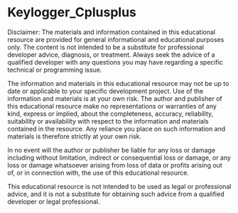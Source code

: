 # Keylogger_Cplusplus

Disclaimer: The materials and information contained in this educational resource are provided for general informational and educational purposes only. The content is not intended to be a substitute for professional developer advice, diagnosis, or treatment. Always seek the advice of a qualified developer with any questions you may have regarding a specific technical or programming issue.

The information and materials in this educational resource may not be up to date or applicable to your specific development project. Use of the information and materials is at your own risk. The author and publisher of this educational resource make no representations or warranties of any kind, express or implied, about the completeness, accuracy, reliability, suitability or availability with respect to the information and materials contained in the resource. Any reliance you place on such information and materials is therefore strictly at your own risk.

In no event will the author or publisher be liable for any loss or damage including without limitation, indirect or consequential loss or damage, or any loss or damage whatsoever arising from loss of data or profits arising out of, or in connection with, the use of this educational resource.

This educational resource is not intended to be used as legal or professional advice, and it is not a substitute for obtaining such advice from a qualified developer or legal professional.
